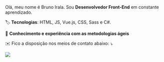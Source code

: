 Olá, meu nome é Bruno Irala. Sou **Desenvolvedor Front-End** em constante aprendizado.

🏷️ **Tecnologias**: HTML, JS, Vue.js, CSS, Sass e C#.

🧠 **Conhecimento e experiência com as metodologias ágeis**

✉️ Fico a disposição nos meios de contato abaixo: ⤵️

<p align="left">  
  <a href="https://www.linkedin.com/in/bruno-irala/" alt="Linkedin">
  <img src="https://img.shields.io/badge/-Linkedin-0e76a8?style=for-the-badge&logo=Linkedin&logoColor=white&link=https://www.linkedin.com/in/bruno-irala/" /></a>
